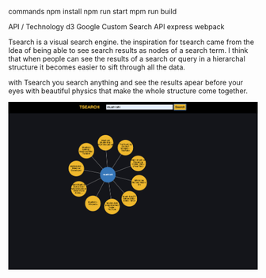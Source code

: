 commands
    npm install
    npm run start
    mpm run build

API / Technology
        d3
        Google Custom Search  API 
        express
        webpack

Tsearch is a visual search engine. 
the inspiration for tsearch came from the Idea of being able to see search results as nodes of a search term.
I think that when people can see the results of a search or query in a hierarchal structure it becomes easier to sift through all the data.



with Tsearch you search anything and see the results apear before your eyes with beautiful physics that make the whole structure come together.



![Tsearch live](./public/photos/Tsearch.png)